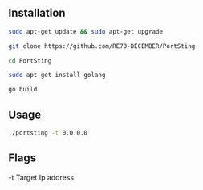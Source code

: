 
## Installation
```bash
sudo apt-get update && sudo apt-get upgrade
```

```bash
git clone https://github.com/RE70-DECEMBER/PortSting
```
```bash
cd PortSting
```
```bash
sudo apt-get install golang
```
```bash
go build
```


## Usage
```bash
./portsting -t 0.0.0.0
```

## Flags
-t Target Ip address
